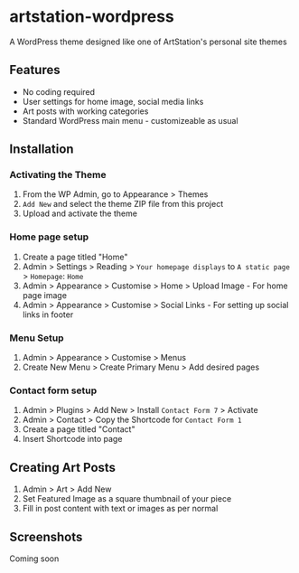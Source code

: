 # artstation-wordpress
A WordPress theme designed like one of ArtStation's personal site themes

## Features
* No coding required
* User settings for home image, social media links
* Art posts with working categories
* Standard WordPress main menu - customizeable as usual

## Installation

### Activating the Theme ###
1. From the WP Admin, go to Appearance > Themes
2. `Add New` and select the theme ZIP file from this project
3. Upload and activate the theme

### Home page setup ###
1. Create a page titled "Home"
2. Admin > Settings > Reading > `Your homepage displays` to `A static page` > `Homepage`: `Home`
3. Admin > Appearance > Customise > Home > Upload Image - For home page image
4. Admin > Appearance > Customise > Social Links - For setting up social links in footer

### Menu Setup ###
1. Admin > Appearance > Customise > Menus
2. Create New Menu > Create Primary Menu > Add desired pages

### Contact form setup ###
1. Admin > Plugins > Add New > Install `Contact Form 7` > Activate
2. Admin > Contact > Copy the Shortcode for `Contact Form 1`
3. Create a page titled "Contact"
4. Insert Shortcode into page

## Creating Art Posts
1. Admin > Art > Add New
2. Set Featured Image as a square thumbnail of your piece
3. Fill in post content with text or images as per normal

## Screenshots

Coming soon
